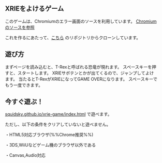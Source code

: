 ## XRIEをよけるゲーム

このゲームは、Chromiumのエラー画面のソースを利用しています。 [Chromiumのソースを参照](https://cs.chromium.org/chromium/src/components/neterror/resources/offline.js?q=t-rex+package:%5Echromium$&dr=C&l=7)


これを作るにあたって、[こちら](http://wayou.github.io/t-rex-runner/) のリポジトリからクローンしています。

## 遊び方

まずページを読み込むと、T-Rexと呼ばれる恐竜が現れます。
スペースキーを押すと、スタートします。
XRIEサボテンとかが出てくるので、ジャンプしてよけます。
当たるとT-RexがXRIEになってGAME OVERになります。
スペースキーでもう一度できます。

## 今すぐ遊ぶ！

[squidsky.github.io/xrie-game/index.html](https://squidsky.github.io/xrie-game/) で遊べます。

ただし、以下の条件をクリアしていないと遊べません。

・HTML5対応ブラウザ(%%Chrome推奨%%)

・3DS,WiiUなどゲーム機のブラウザ以外である

・Canvas,Audio対応



